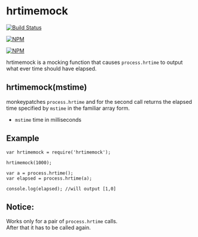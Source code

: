 # hrtimemock

[![Build Status](https://travis-ci.org/zaphod1984/hrtimemock.png)](https://travis-ci.org/zaphod1984/hrtimemock)

[![NPM](https://nodei.co/npm/hrtimemock.png)](https://nodei.co/npm/hrtimemock/)

[![NPM](https://nodei.co/npm-dl/hrtimemock.png?months=3)](https://nodei.co/npm/hrtimemock/)

hrtimemock is a mocking function that causes `process.hrtime` to output what ever time should have elapsed.

## hrtimemock(mstime)
monkeypatches `process.hrtime` and for the second call returns the elapsed time specified by `mstime` in the familiar array form.

* `mstime` time in milliseconds

## Example

````
var hrtimemock = require('hrtimemock');

hrtimemock(1000);

var a = process.hrtime();
var elapsed = process.hrtime(a);

console.log(elapsed); //will output [1,0]
````

## Notice:
Works only for a pair of `process.hrtime` calls.  
After that it has to be called again.
